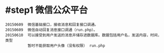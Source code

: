 #  #step1 微信公众平台
  	20150609  微信基础接口，接收消息和回复接口调通。
	20150609  微信自动回复消息接口调通（run.php）。
	20150610  可以接受到用户发送的消息并储存进数据库。数据包括用户名，发送内容，时间，类型
			  暂时不能获取用户头像（没有权限） run.php